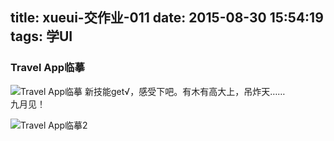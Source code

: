 title: xueui-交作业-011
date: 2015-08-30 15:54:19
tags: 学UI
---
### Travel App临摹
![Travel App临摹](http://ww3.sinaimg.cn/large/7f9cca5dgw1evkowmqf25j20m80goaep.jpg)
新技能get√，感受下吧。有木有高大上，吊炸天……   
九月见！
<!--more-->
![Travel App临摹2](http://ww3.sinaimg.cn/large/7f9cca5dgw1evkowps7lcj20m80godjp.jpg)